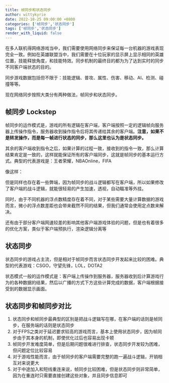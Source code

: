 ```yaml
---
title: 帧同步和状态同步
author: wittykyrie
date: 2022-10-25 09:00:00 +0800
categories: ['帧同步','状态同步']
tags: ['帧同步','状态同步']
render_with_liquid: false
---
```


在多人联机得网络游戏当中，我们需要使用网络同步来保证每一台机器的游戏表现完全一致。例如在英雄联盟当中，我们需要在十位玩家的显示屏上显示相同的英雄位置，技能释放角度，和技能特效。同步机制的最终目的都为为了达到实时的同步不同客户端状态的目的。

同步游戏数据包括但不限于：技能逻辑、普攻、属性、伤害、移动、AI、检测、碰撞等等。

现在网络同步按照大类分有两种做法，帧同步和状态同步。

## 帧同步 Lockstep

帧同步的运作模式是，游戏的所有逻辑在客户端，客户端按照一定的逻辑帧向服务器上传操作指令，服务器收到操作指令后将其传递给其余的客户端。**注意，如果不是转发操作，而是每一帧进行状态的同步，那么这里也认为是状态同步。**

其余的客户端收到指令之后，如果计算的过程一致，接收到的指令一致，那么计算结果肯定是一致的，这样就能保证所有的客户端同步，这就是帧同步的基本运行方式。典型的代表游戏是：王者荣耀，NBAOnline，FIFA

像这样：


但是同样也存在着一些弊端，因为帧同步的战斗逻辑都写在客户端，所以如果修改了客户端的战斗逻辑，就能很轻易的产生加速，透视，自动瞄准等外挂。

同时，由于不同机器的浮点数精度存在着不同，对于某些需要大量计算数据的游戏而言，微小的浮点数差距也会带来截然不同的结果，但我们通常会使用定点数来解决。

还有由于部分客户端网速较差的影响其他客户端游戏体验的问题，但是也有着很多的优化方案，类似于客户端预执行，渲染逻辑分离等

## 状态同步

状态同步的游戏占主流，但是相对于帧同步而言状态同步开发起来比较的困难。典型的代表游戏：CSGO，守望先锋，LOL，DOTA2

状态模式一般的运作模式是：客户端上传操作到服务器，服务器收到后计算游戏行为的各种数据的结果，然后以广播的方式下方这些计算完成的数据，客户端根据接受到的数据显示画面。


## 状态同步和帧同步对比

1. 状态同步和帧同步最典型的区别是把战斗逻辑写在哪，在客户端的话则是帧同步，在服务端的话则是状态同步
2. 对于FPS之类对于延迟要求较高的游戏而言，基本上使用状态同步，因为帧同步由于其本身的机制，即使优化过后也容易出现卡顿
3. 帧同步开发难度简单，但是后期问题很难进行排查，状态同步开发较为困难，但问题定位比较容易
4. 对于游戏性能而言，由于帧同步的客户端需要完整的跑一遍战斗逻辑，开销相互对来说更大
5. 对于中途加入和短线重连来说，帧同步比较困难，但是状态同步则非常简单，因为在重连时只需要直接创建这些对象，并且同步信息即可

